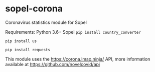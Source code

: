 # sopel-corona
Coronavirus statistics module for Sopel

Requirements:
Python 3.6+
Sopel
`pip install country_converter`

`pip install us`

`pip install requests`

This module uses the https://corona.lmao.ninja/ API, more information available at https://github.com/novelcovid/api
